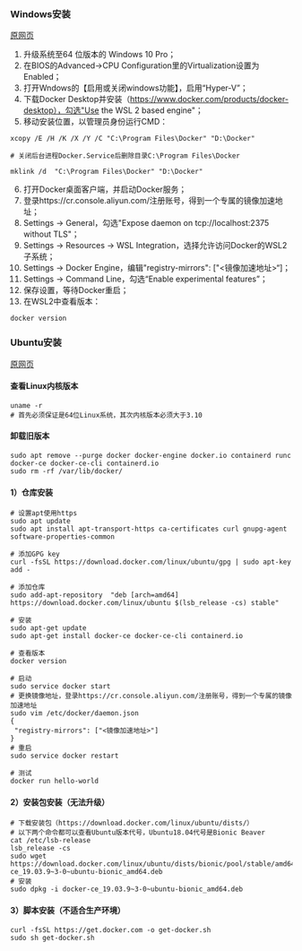 ###  Windows安装

[原网页](https://docs.docker.com/docker-for-windows/wsl/)

1. 升级系统至64 位版本的 Windows 10 Pro；
2. 在BIOS的Advanced->CPU Configuration里的Virtualization设置为Enabled；
3. 打开Wndows的【启用或关闭windows功能】，启用“Hyper-V”；
4. 下载Docker Desktop并安装（https://www.docker.com/products/docker-desktop），勾选"Use the WSL 2 based engine"；
5. 移动安装位置，以管理员身份运行CMD：
```
xcopy /E /H /K /X /Y /C "C:\Program Files\Docker" "D:\Docker"

# 关闭后台进程Docker.Service后删除目录C:\Program Files\Docker

mklink /d  "C:\Program Files\Docker" "D:\Docker"
```
6. 打开Docker桌面客户端，并启动Docker服务；
7. 登录https://cr.console.aliyun.com/注册账号，得到一个专属的镜像加速地址；
8. Settings -> General，勾选"Expose daemon on tcp://localhost:2375 without TLS"；
9. Settings -> Resources -> WSL Integration，选择允许访问Docker的WSL2子系统；
11. Settings -> Docker Engine，编辑"registry-mirrors": ["<镜像加速地址>“]；
12. Settings -> Command Line，勾选“Enable experimental features”；
12. 保存设置，等待Docker重启；
13. 在WSL2中查看版本：
```
docker version
```


### Ubuntu安装

[原网页](<https://docs.docker.com/engine/install/ubuntu/>)

#### 查看Linux内核版本

```
uname -r
# 首先必须保证是64位Linux系统，其次内核版本必须大于3.10
```

#### 卸载旧版本

```
sudo apt remove --purge docker docker-engine docker.io containerd runc docker-ce docker-ce-cli containerd.io
sudo rm -rf /var/lib/docker/
```

#### 1）仓库安装

```
# 设置apt使用https
sudo apt update
sudo apt install apt-transport-https ca-certificates curl gnupg-agent software-properties-common

# 添加GPG key
curl -fsSL https://download.docker.com/linux/ubuntu/gpg | sudo apt-key add -

# 添加仓库
sudo add-apt-repository  "deb [arch=amd64] https://download.docker.com/linux/ubuntu $(lsb_release -cs) stable"

# 安装
sudo apt-get update
sudo apt-get install docker-ce docker-ce-cli containerd.io

# 查看版本
docker version

# 启动
sudo service docker start
# 更换镜像地址，登录https://cr.console.aliyun.com/注册账号，得到一个专属的镜像加速地址
sudo vim /etc/docker/daemon.json
{
 "registry-mirrors": ["<镜像加速地址>"]
}
# 重启
sudo service docker restart

# 测试
docker run hello-world
```
#### 2）安装包安装（无法升级）

```
# 下载安装包（https://download.docker.com/linux/ubuntu/dists/）
# 以下两个命令都可以查看Ubuntu版本代号，Ubuntu18.04代号是Bionic Beaver
cat /etc/lsb-release
lsb_release -cs
sudo wget https://download.docker.com/linux/ubuntu/dists/bionic/pool/stable/amd64/docker-ce_19.03.9~3-0~ubuntu-bionic_amd64.deb
# 安装
sudo dpkg -i docker-ce_19.03.9~3-0~ubuntu-bionic_amd64.deb
```

#### 3）脚本安装（不适合生产环境）

```
curl -fsSL https://get.docker.com -o get-docker.sh
sudo sh get-docker.sh
```